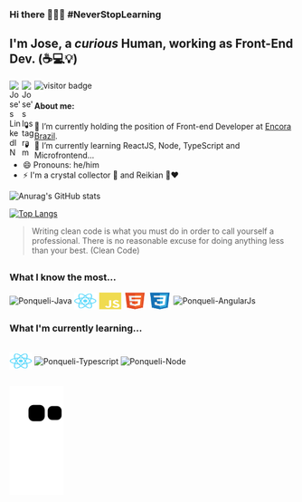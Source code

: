 ### Hi there 👋👨‍💻 #NeverStopLearning
## I'm **Jose**, a _curious_ Human, working as Front-End Dev. (☕💻💡)

<div> 
  <a href="https://www.linkedin.com/in/jose-conto/" rel="nofollow" target="_blank">
  <img align="left" alt="Jose's LinkedIN" width="22px"  src="https://camo.githubusercontent.com/8c244a7a7b8a6e767d241c9a6c5e1b5e13ea693770c52bbc3fe564ba4044a4c9/68747470733a2f2f63646e2d69636f6e732d706e672e666c617469636f6e2e636f6d2f3531322f3137342f3137343835372e706e67" data-canonical-src="https://cdn-icons-png.flaticon.com/512/174/174857.png" style="max-width: 100%;">
  </a>
  <a href="https://www.instagram.com/jose.conto/" rel="nofollow" target="_blank">
    <img align="left" alt="Jose's Instagram" width="22px" src="https://camo.githubusercontent.com/c675a744c9ed164d23975996597f0b75e65cf5094fddde41c24f6854c39a05a0/68747470733a2f2f75706c6f61642e77696b696d656469612e6f72672f77696b6970656469612f636f6d6d6f6e732f7468756d622f612f61352f496e7374616772616d5f69636f6e2e706e672f3130323470782d496e7374616772616d5f69636f6e2e706e67" data-canonical-src="https://upload.wikimedia.org/wikipedia/commons/thumb/a/a5/Instagram_icon.png/1024px-Instagram_icon.png" style="max-width: 100%;">
  </a>
</div>

![visitor badge](https://visitor-badge.glitch.me/badge?page_id=ponqueli.visitor-badge)
<br/>
#### About me:

- 🔭 I’m currently holding the position of Front-end Developer at [Encora Brazil](https://www.daitan.com).
- 🌱 I’m currently learning ReactJS, Node, TypeScript and Microfrontend...
- 😄 Pronouns: he/him
- ⚡ I'm a crystal collector 💎 and Reikian 🙏❤️


<p>
  
![Anurag's GitHub stats](https://github-readme-stats.vercel.app/api?username=ponqueli&show_icons=true&theme=react)

[![Top Langs](https://github-readme-stats.vercel.app/api/top-langs/?username=ponqueli&layout=compact&theme=react)](https://github.com/ponqueli/github-readme-stats)
 
</p>
 
>Writing clean code is what you must do in order to call yourself a professional.
>There is no reasonable excuse for doing anything less than your best. (Clean Code)

##

### What I know the most...
<div style="display: inline_block">
 <img align="center" alt="Ponqueli-Java" height="40" width="40"       src="https://camo.githubusercontent.com/3d065d0d125c7de614d6b62fb545599d676506d92da57b5e9108f0653337d669/68747470733a2f2f63646e2e69636f6e2d69636f6e732e636f6d2f69636f6e73322f323431352f504e472f3531322f6a6176615f6f726967696e616c5f776f72646d61726b5f6c6f676f5f69636f6e5f3134363435392e706e67">
  <img align="center" alt="Ponqueli-React" height="30" width="40" src="https://raw.githubusercontent.com/devicons/devicon/master/icons/react/react-original.svg">
  <img align="center" alt="Ponqueli-Js" height="30" width="40" src="https://raw.githubusercontent.com/devicons/devicon/master/icons/javascript/javascript-plain.svg">
  <img align="center" alt="Ponqueli-HTML" height="30" width="40" src="https://raw.githubusercontent.com/devicons/devicon/master/icons/html5/html5-original.svg">
  <img align="center" alt="Ponqueli-CSS" height="30" width="40" src="https://raw.githubusercontent.com/devicons/devicon/master/icons/css3/css3-original.svg">
  <img align="center" alt="Ponqueli-AngularJs" height="70" width="100" src="https://cdn.jsdelivr.net/gh/devicons/devicon/icons/angularjs/angularjs-plain-wordmark.svg">
</div>
  
### What I'm currently learning...
<div style="display: inline_block"><br>
  <img align="center" alt="Ponqueli-React" height="30" width="40" src="https://raw.githubusercontent.com/devicons/devicon/master/icons/react/react-original.svg">
  <img align="center" alt="Ponqueli-Typescript" height="30" width="40" src="https://cdn.jsdelivr.net/gh/devicons/devicon/icons/typescript/typescript-original.svg">
 <img align="center" alt="Ponqueli-Node" height="30" width="40" src="https://cdn.jsdelivr.net/gh/devicons/devicon/icons/nodejs/nodejs-original.svg">
</div>
  
 ##
 
<div> 

  ![Snake animation](https://github.com/ponqueli/ponqueli/blob/output/github-contribution-grid-snake.svg)
 
</div>


